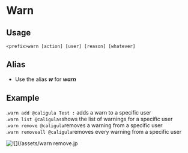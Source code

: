 # Warn

## Usage

`<prefix>warn [action] [user] [reason] [whatever]`

## Alias

* Use the alias _**w**_ for _**warn**_

## Example

.`warn add @caligula Test :` adds a warn to a specific user  
.`warn list @caligulas`shows the list of warnings for a specific user  
.`warn remove @caligula`removes a warning from a specific user  
.`warn removeall @caligula`removes every warning from a specific user

![!\[\]\(/assets/warn remove.jp](https://github.com/pedall/g4m3r-wiki/tree/e02c9f1e99118cbc5606efe0a929aec2ad537940/assets/warn%20add.jpg)

